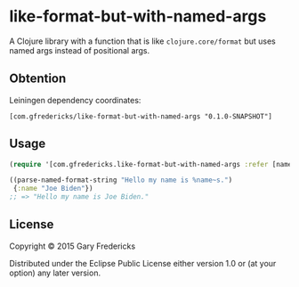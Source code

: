 # like-format-but-with-named-args

A Clojure library with a function that is like `clojure.core/format`
but uses named args instead of positional args.

## Obtention

Leiningen dependency coordinates:

```
[com.gfredericks/like-format-but-with-named-args "0.1.0-SNAPSHOT"]
```

## Usage

``` clojure
(require '[com.gfredericks.like-format-but-with-named-args :refer [named-format]])

((parse-named-format-string "Hello my name is %name~s.")
 {:name "Joe Biden"})
;; => "Hello my name is Joe Biden."
```

## License

Copyright © 2015 Gary Fredericks

Distributed under the Eclipse Public License either version 1.0 or (at
your option) any later version.
